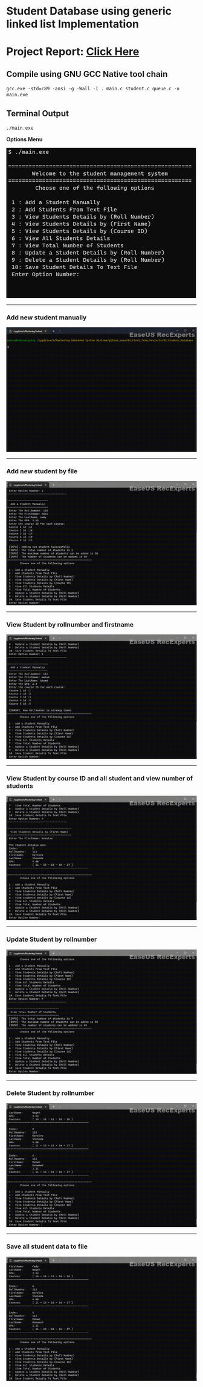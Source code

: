 # **Student Database using generic linked list Implementation**
# **Project Report**: [**Click Here**](https://drive.google.com/file/d/14cXRDERM0i_FehP0fyAGaCjAIKeFAp_i/view?usp=sharing)

## **Compile using GNU GCC Native tool chain**

```
gcc.exe -std=c89 -ansi -g -Wall -I . main.c student.c queue.c -o main.exe
```

## **Terminal Output**
```
./main.exe
```
**Options Menu**

<img src="/04_First_Term_Projects/02_Student_Database/img/00_MainMenu.jpg" >

---
### Add new student manually
<img src="/04_First_Term_Projects/02_Student_Database/img/gif/01_add_student_manually.gif" >

---
### Add new student by file
<img src="/04_First_Term_Projects/02_Student_Database/img/gif/02_add_student_file.gif" >

---
### View Student by rollnumber and firstname
<img src="/04_First_Term_Projects/02_Student_Database/img/gif/03_04_view_roll_first.gif" >

---
### View Student by course ID and all student and view number of students
<img src="/04_First_Term_Projects/02_Student_Database/img/gif/05_06_07.gif" >

---
### Update Student by rollnumber
<img src="/04_First_Term_Projects/02_Student_Database/img/gif/08.gif" >

---
### Delete Student by rollnumber
<img src="/04_First_Term_Projects/02_Student_Database/img/gif/09.gif" >

---
### Save all student data to file
<img src="/04_First_Term_Projects/02_Student_Database/img/gif/10.gif" >
